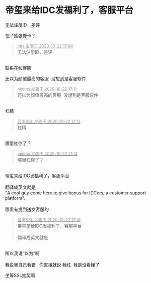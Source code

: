 # 帝玺来给IDC发福利了，客服平台


无法注册ID，差评

在？抽张野卡？<img src="static/image/smiley/yct/008.gif" smilieid="39" border="0" alt="" /><img id="aimg_bqeHR" onclick="zoom(this, this.src, 0, 0, 0)" class="zoom" src="https://cdn.jsdelivr.net/gh/hishis/forum-master/public/images/patch.gif" onmouseover="img_onmouseoverfunc(this)" onload="thumbImg(this)" border="0" alt="" />

<div class="quote"><blockquote><font size="2"><a href="https://www.hostloc.com/forum.php?mod=redirect&amp;goto=findpost&amp;pid=9336726&amp;ptid=757208" target="_blank"><font color="#999999">mtx 发表于 2020-10-22 17:04</font></a></font><br />
无法注册ID，差评</blockquote></div><br />
联系在线客服

还以为颜值最高的客服&nbsp;&nbsp;没想到是客服软件<img id="aimg_j73s2" onclick="zoom(this, this.src, 0, 0, 0)" class="zoom" src="https://cdn.jsdelivr.net/gh/hishis/forum-master/public/images/patch.gif" onmouseover="img_onmouseoverfunc(this)" onload="thumbImg(this)" border="0" alt="" />

<div class="quote"><blockquote><font size="2"><a href="https://www.hostloc.com/forum.php?mod=redirect&amp;goto=findpost&amp;pid=9336769&amp;ptid=757208" target="_blank"><font color="#999999">micms 发表于 2020-10-22 17:11</font></a></font><br />
还以为颜值最高的客服&nbsp;&nbsp;没想到是客服软件</blockquote></div><br />
杠精

<div class="quote"><blockquote><font size="2"><a href="https://www.hostloc.com/forum.php?mod=redirect&amp;goto=findpost&amp;pid=9336779&amp;ptid=757208" target="_blank"><font color="#999999">帝玺SSL 发表于 2020-10-22 17:12</font></a></font><br />
杠精</blockquote></div><br />
哪里杠你了？<img id="aimg_Vm4LZ" onclick="zoom(this, this.src, 0, 0, 0)" class="zoom" src="https://cdn.jsdelivr.net/gh/hishis/forum-master/public/images/patch.gif" onmouseover="img_onmouseoverfunc(this)" onload="thumbImg(this)" border="0" alt="" />

<div class="quote"><blockquote><font size="2"><a href="https://www.hostloc.com/forum.php?mod=redirect&amp;goto=findpost&amp;pid=9336792&amp;ptid=757208" target="_blank"><font color="#999999">micms 发表于 2020-10-22 17:14</font></a></font><br />
哪里杠你了？</blockquote></div><br />
帝玺来给IDC发福利了，客服平台<br />
<br />
翻译成英文就是<br />
&quot;A cool guy come here to give bonus for IDCers, a customer support platform&quot;.<br />
<br />
哪里有提到送女客服的

<div class="quote"><blockquote><font size="2"><a href="https://www.hostloc.com/forum.php?mod=redirect&amp;goto=findpost&amp;pid=9336814&amp;ptid=757208" target="_blank"><font color="#999999">帝玺SSL 发表于 2020-10-22 17:16</font></a></font><br />
帝玺来给IDC发福利了，客服平台<br />
<br />
翻译成英文就是</blockquote></div><br />
所以我说“以为”啊<br />
<br />
我说我自己看错&nbsp; &nbsp;你直接就说 我杠&nbsp;&nbsp;我是没看懂了<img id="aimg_wQdO0" onclick="zoom(this, this.src, 0, 0, 0)" class="zoom" src="https://cdn.jsdelivr.net/gh/hishis/forum-master/public/images/patch.gif" onmouseover="img_onmouseoverfunc(this)" onload="thumbImg(this)" border="0" alt="" />

坐等SSL抽奖啊&nbsp;&nbsp;<img src="static/image/smiley/yct/010.gif" smilieid="41" border="0" alt="" />
